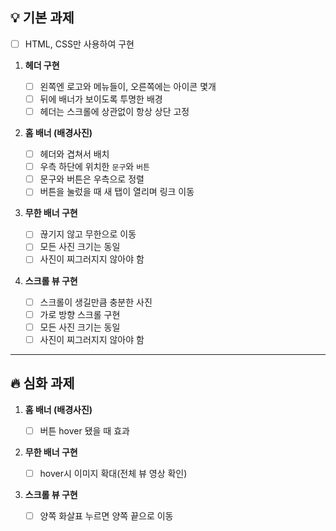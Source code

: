 ## 💡 기본 과제

- [ ] HTML, CSS만 사용하여 구현

1. **헤더 구현**

   - [ ] 왼쪽엔 로고와 메뉴들이, 오른쪽에는 아이콘 몇개
   - [ ] 뒤에 배너가 보이도록 투명한 배경
   - [ ] 헤더는 스크롤에 상관없이 항상 상단 고정

2. **홈 배너 (배경사진)**

   - [ ] 헤더와 겹쳐서 배치
   - [ ] 우측 하단에 위치한 `문구`와 `버튼`
   - [ ] 문구와 버튼은 우측으로 정렬
   - [ ] 버튼을 눌렀을 때 새 탭이 열리며 링크 이동

3. **무한 배너 구현**

   - [ ] 끊기지 않고 무한으로 이동
   - [ ] 모든 사진 크기는 동일
   - [ ] 사진이 찌그러지지 않아야 함

4. **스크롤 뷰 구현**

   - [ ] 스크롤이 생길만큼 충분한 사진
   - [ ] 가로 방향 스크롤 구현
   - [ ] 모든 사진 크기는 동일
   - [ ] 사진이 찌그러지지 않아야 함

---

## 🔥 심화 과제

1. **홈 배너 (배경사진)**

   - [ ] 버튼 hover 됐을 때 효과

2. **무한 배너 구현**

   - [ ] hover시 이미지 확대(전체 뷰 영상 확인)

3. **스크롤 뷰 구현**

   - [ ] 양쪽 화살표 누르면 양쪽 끝으로 이동
